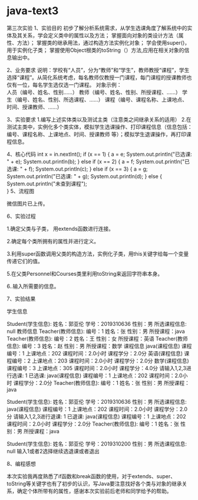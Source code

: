 # java-text3
第三次实验
1、实验目的
初步了解分析系统需求，从学生选课角度了解系统中的实体及其关系，学会定义类中的属性以及方法；
掌握面向对象的类设计方法（属性、方法）；
掌握类的继承用法，通过构造方法实例化对象；
学会使用super()，用于实例化子类；
掌握使用Object根类的toString（）方法,应用在相关对象的信息输出中。

2、业务要求
说明：学校有“人员”，分为“教师”和“学生”，教师教授“课程”，学生选择“课程”。从简化系统考虑，每名教师仅教授一门课程，每门课程的授课教师也仅有一位，每名学生选仅选一门课程。
对象示例：	
人员（编号、姓名、性别……）
教师（编号、姓名、性别、所授课程、……）
学生（编号、姓名、性别、所选课程、……）
课程（编号、课程名称、上课地点、时间、授课教师、……）

3、实验要求
1.编写上述实体类以及测试主类（注意类之间继承关系的适用）
2.在测试主类中，实例化多个类实体，模拟学生选课操作、打印课程信息（信息包括：编号、课程名称、上课地点、时间、授课教师 等）；模拟学生退课操作，再打印课程信息。

4、核心代码
 int x = in.nextInt();
            if (x == 1) {
                a = e;
                System.out.println("已选课: " + e);
                System.out.println(b);
            } else if (x == 2) {
                a = f;
                System.out.println("已选课: " + f);
                System.out.println(c);
            } else if (x == 3) {
                a = g;
                System.out.println("已选课: " + g);
                System.out.println(d);
            } else {
                System.out.println("未查到课程");  
            }
5、流程图

微信图片已上传。
          
6、实验过程

1.确定父类与子类， 用extends函数进行连接。

2.确定每个类所拥有的属性并进行定义。

3.利用super函数调用父类的构造方法，实例化子类，用this关键字给每一个变量传递它们的值。

5.在父类Personnel和Courses类里利用toString来返回字符串本身。

6..输入所需要的信息。

7、实验结果

学生信息

Student(学生信息):  姓名：郭亚伦    学号：2019310636   性别：男
所选课程信息:   null
教师信息
Teacher(教师信息):  编号：1    姓名：张   性别：男     所授课程：java
Teacher(教师信息):  编号：2    姓名：王   性别：女     所授课程：英语
Teacher(教师信息):  编号：3    姓名：赵   性别：男     所授课程：数学
课程信息
java(课程信息)     课程编号：1   上课地点：202    课程时间：2.0小时     课程学分：2.0分
英语(课程信息)     课程编号：2   上课地点：203    课程时间：2.0小时     课程学分：2.0分
数学(课程信息)     课程编号：3   上课地点：305    课程时间：2.0小时     课程学分：4.0分
请输入1,2,3进行选课: 
1
已选课: java(课程信息)     课程编号：1   上课地点：202    课程时间：2.0小时     课程学分：2.0分
Teacher(教师信息):  编号：1    姓名：张   性别：男     所授课程：java

Student(学生信息):  姓名：郭亚伦    学号：2019310636   性别：男
所选课程信息:   java(课程信息)     课程编号：1   上课地点：202    课程时间：2.0小时     课程学分：2.0分
请输入1,2,3进行退课: 
1
已退课: java(课程信息)     课程编号：1   上课地点：202    课程时间：2.0小时     课程学分：2.0分
Teacher(教师信息):  编号：1    姓名：张   性别：男     所授课程：java

Student(学生信息):  姓名：郭亚伦    学号：2019310200   性别：男
所选课程信息:   null
输入1或者2选择继续选退课或者退出


8、编程感想

本次实验我再度熟悉了if函数和break函数的使用，对于extends、super、toString等关键字也有了初步的认识，写Java要注意找好各个类与对象的继承关系，确定个体所带有的属性，感谢本次实验前后老师和同学给予的帮助。
